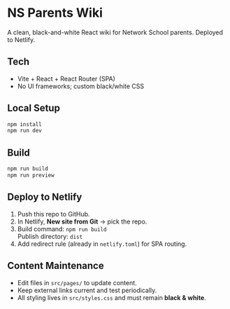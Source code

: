 # NS Parents Wiki

A clean, black-and-white React wiki for Network School parents. Deployed to Netlify.

## Tech
- Vite + React + React Router (SPA)
- No UI frameworks; custom black/white CSS

## Local Setup
```bash
npm install
npm run dev
```

## Build
```bash
npm run build
npm run preview
```

## Deploy to Netlify
1. Push this repo to GitHub.
2. In Netlify, **New site from Git** → pick the repo.
3. Build command: `npm run build`  
   Publish directory: `dist`
4. Add redirect rule (already in `netlify.toml`) for SPA routing.

## Content Maintenance
- Edit files in `src/pages/` to update content.
- Keep external links current and test periodically.
- All styling lives in `src/styles.css` and must remain **black & white**.
